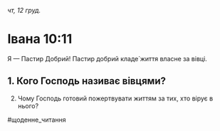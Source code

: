 
_чт, 12 груд._

# Івана 10:11
Я — Пастир Добрий! Пастир добрий кладе́ життя власне за вівці.

## 1. Кого Господь називає вівцями?
2. Чому Господь готовий пожертвувати життям за тих, хто вірує в нього?

#щоденне_читання
